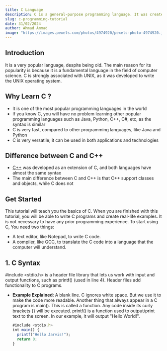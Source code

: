 ```yaml
---
title: C Language
description: C is a general-purpose programming language. It was created in the 1970s by Dennis Ritchie and remains very widely used and influential. By design, C's features cleanly reflect the capabilities of the targeted CPUs
slug: c-programming-tutorial 
date: 31/02/2024
author: Ahmad Ammad
image: "https://images.pexels.com/photos/4974920/pexels-photo-4974920.jpeg?auto=compress&cs=tinysrgb&w=1260&h=750&dpr=1"
---
```


## Introduction 
It is a very popular language, despite being old. The main reason for its popularity is because it is a fundamental language in the field of computer science.
C is strongly associated with UNIX, as it was developed to write the UNIX operating system.
## Why Learn C ?
-  It is one of the most popular programming languages in the world
-  If you know C, you will have no problem learning other popular programming languages such as Java, Python, C++, C#, etc, as the syntax is similar
-  C is very fast, compared to other programming languages, like Java and Python
-  C is very versatile; it can be used in both applications and technologies
## Difference between C and C++ 
- [C++](https://www.w3schools.com/cpp/default.asp)  was developed as an extension of C, and both languages have almost the same syntax
- The main difference between C and C++ is that C++ support classes and objects, while C does not

## Get Started
This tutorial will teach you the basics of C.
When you are finished with this tutorial, you will be able to write C programs and create real-life examples.
It is not necessary to have any prior programming experience. 
To start using C, You need two things:
- A text editor, like Notepad, to write C code.
- A compiler, like GCC, to translate the C code into a language that the computer will understand.


## 1. C Syntax
#include <stdio.h> is a header file library that lets us work with input and output functions, such as printf() (used in line 4). Header files add functionality to C programs.
- **Example Explained**: A blank line. C ignores white space. But we use it to make the code more readable. Another thing that always appear in a C program is main(). This is called a function. Any code inside its curly brackets {} will be executed. printf() is a function used to output/print text to the screen. In our example, it will output "Hello World!".
  ```javascript
  #include <stdio.h>
  int main() {
    printf("Hello Jarvis!");
    return 0;
  }